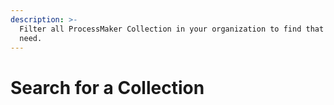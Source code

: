 ```yaml
---
description: >-
  Filter all ProcessMaker Collection in your organization to find that one you
  need.
---
```


# Search for a Collection


